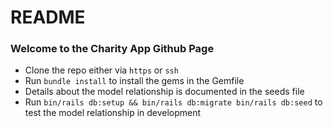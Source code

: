 # README

### Welcome to the Charity App Github Page

* Clone the repo either via `https` or `ssh`
* Run `bundle install` to install the gems in the Gemfile
* Details about the model relationship is documented in the seeds file [](here)
* Run `bin/rails db:setup && bin/rails db:migrate bin/rails db:seed` to test the model relationship in development

